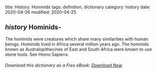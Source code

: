 title: History: Hominids
tags: definition, dictionary
category: history
date: 2020-04-26
modified: 2020-04-25

## _history_  Hominids-
The hominids were creatures which share many
  similarities with human beings.  Hominids lived in Africa several
  million years ago.  The hominids known as Australopithecines of East
  and South Africa were known to use stone tools.  See   Homo Sapiens.


###### Download *this* dictionary as a Free eBook: [Download Now]({static}static/SerfHistoryDictionary.pdf)

